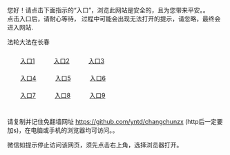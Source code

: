 您好！请点击下面指示的“入口”，浏览此网站是安全的，且为您带来平安。。 <br/>
点击入口后，请耐心等待， 过程中可能会出现无法打开的提示，请忽略，最终会进入网站. </br>

法轮大法在长春<br/>
<div style="padding:10px"><a style="margin:20px" target="_blank" href="https://d243xim5pzbpnz.cloudfront.net/2Qpsp?kstowo" id="ccLink1" rel="nofollow">入口1</a> <a target="_blank" style="margin:20px" href="https://d2b7431o9sac5v.cloudfront.net/2Qpsp?unpqcfh" id="ccLink2" rel="nofollow">入口2</a> <a style="margin:20px" target="_blank" href="https://d2yxpbw4p129lj.cloudfront.net/2Qpsp?uyualdw" id="ccLink3" rel="nofollow">入口3</a></div>

<div style="padding:10px" ><a style="margin:20px" target="_blank" href="https://d243xim5pzbpnz.cloudfront.net/2Qpsp?kstowo" id="ccLink4" rel="nofollow">入口4</a> <a style="margin:20px" href="https://d2b7431o9sac5v.cloudfront.net/2Qpsp?unpqcfh" target="_blank" id="ccLink5" rel="nofollow">入口5</a> <a style="margin:20px" href="https://d2yxpbw4p129lj.cloudfront.net/2Qpsp?uyualdw" target="_blank" id="ccLink6" rel="nofollow">入口6</a></div>

<div style="padding:10px"><a style="margin:20px" target="_blank" href="https://d243xim5pzbpnz.cloudfront.net/2Qpsp?kstowo" id="ccLink7" rel="nofollow">入口7</a> <a style="margin:20px" href="https://d2b7431o9sac5v.cloudfront.net/2Qpsp?unpqcfh" target="_blank" id="ccLink8" rel="nofollow">入口8</a> <a style="margin:20px" target="_blank" href="https://d2yxpbw4p129lj.cloudfront.net/2Qpsp?uyualdw" id="ccLink9" rel="nofollow">入口9</a></div>

<br/>



请复制并记住免翻墙网址 https://github.com/yntd/changchunzx (http后一定要加s)，在电脑或手机的浏览器均可访问。。<br/>

微信如提示停止访问该网页，须先点击右上角，选择浏览器打开。
